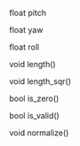 float pitch

float yaw

float roll

void length()

void length_sqr()

bool is_zero()

bool is_valid()

void normalize()
